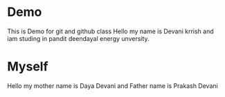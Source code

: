 # Demo
This is Demo for git and github class
Hello my name is Devani krrish and iam studing in pandit deendayal energy unversity.
# Myself
Hello my mother name is Daya Devani and Father name is Prakash Devani
